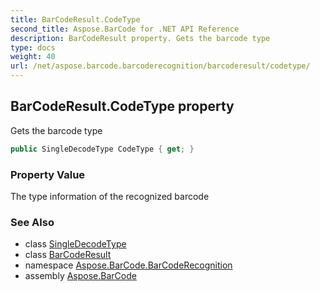 ```yaml
---
title: BarCodeResult.CodeType
second_title: Aspose.BarCode for .NET API Reference
description: BarCodeResult property. Gets the barcode type
type: docs
weight: 40
url: /net/aspose.barcode.barcoderecognition/barcoderesult/codetype/
---
```

## BarCodeResult.CodeType property

Gets the barcode type

```csharp
public SingleDecodeType CodeType { get; }
```

### Property Value

The type information of the recognized barcode

### See Also

* class [SingleDecodeType](../../singledecodetype/)
* class [BarCodeResult](../)
* namespace [Aspose.BarCode.BarCodeRecognition](../../../aspose.barcode.barcoderecognition/)
* assembly [Aspose.BarCode](../../../)


